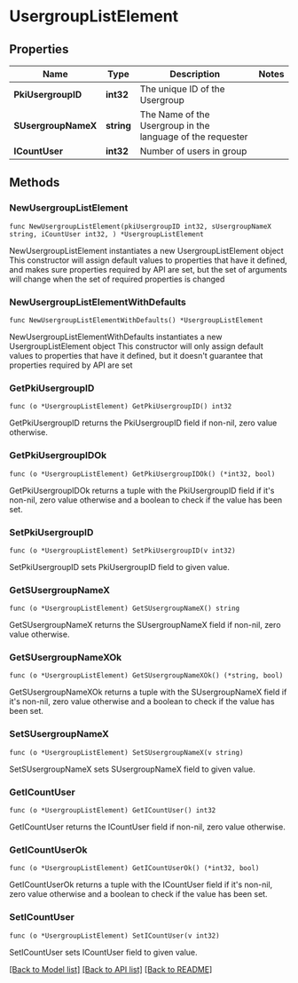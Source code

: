 # UsergroupListElement

## Properties

Name | Type | Description | Notes
------------ | ------------- | ------------- | -------------
**PkiUsergroupID** | **int32** | The unique ID of the Usergroup | 
**SUsergroupNameX** | **string** | The Name of the Usergroup in the language of the requester | 
**ICountUser** | **int32** | Number of users in group | 

## Methods

### NewUsergroupListElement

`func NewUsergroupListElement(pkiUsergroupID int32, sUsergroupNameX string, iCountUser int32, ) *UsergroupListElement`

NewUsergroupListElement instantiates a new UsergroupListElement object
This constructor will assign default values to properties that have it defined,
and makes sure properties required by API are set, but the set of arguments
will change when the set of required properties is changed

### NewUsergroupListElementWithDefaults

`func NewUsergroupListElementWithDefaults() *UsergroupListElement`

NewUsergroupListElementWithDefaults instantiates a new UsergroupListElement object
This constructor will only assign default values to properties that have it defined,
but it doesn't guarantee that properties required by API are set

### GetPkiUsergroupID

`func (o *UsergroupListElement) GetPkiUsergroupID() int32`

GetPkiUsergroupID returns the PkiUsergroupID field if non-nil, zero value otherwise.

### GetPkiUsergroupIDOk

`func (o *UsergroupListElement) GetPkiUsergroupIDOk() (*int32, bool)`

GetPkiUsergroupIDOk returns a tuple with the PkiUsergroupID field if it's non-nil, zero value otherwise
and a boolean to check if the value has been set.

### SetPkiUsergroupID

`func (o *UsergroupListElement) SetPkiUsergroupID(v int32)`

SetPkiUsergroupID sets PkiUsergroupID field to given value.


### GetSUsergroupNameX

`func (o *UsergroupListElement) GetSUsergroupNameX() string`

GetSUsergroupNameX returns the SUsergroupNameX field if non-nil, zero value otherwise.

### GetSUsergroupNameXOk

`func (o *UsergroupListElement) GetSUsergroupNameXOk() (*string, bool)`

GetSUsergroupNameXOk returns a tuple with the SUsergroupNameX field if it's non-nil, zero value otherwise
and a boolean to check if the value has been set.

### SetSUsergroupNameX

`func (o *UsergroupListElement) SetSUsergroupNameX(v string)`

SetSUsergroupNameX sets SUsergroupNameX field to given value.


### GetICountUser

`func (o *UsergroupListElement) GetICountUser() int32`

GetICountUser returns the ICountUser field if non-nil, zero value otherwise.

### GetICountUserOk

`func (o *UsergroupListElement) GetICountUserOk() (*int32, bool)`

GetICountUserOk returns a tuple with the ICountUser field if it's non-nil, zero value otherwise
and a boolean to check if the value has been set.

### SetICountUser

`func (o *UsergroupListElement) SetICountUser(v int32)`

SetICountUser sets ICountUser field to given value.



[[Back to Model list]](../README.md#documentation-for-models) [[Back to API list]](../README.md#documentation-for-api-endpoints) [[Back to README]](../README.md)


